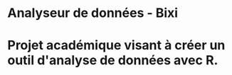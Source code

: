 # Analyseur de données - Bixi
# Projet académique visant à créer un outil d'analyse de données avec R.